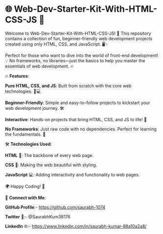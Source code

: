 # 🌐 Web-Dev-Starter-Kit-With-HTML-CSS-JS 🚀

Welcome to Web-Dev-Starter-Kit-With-HTML-CSS-JS! 🎉 This repository contains a collection of fun, beginner-friendly web development projects created using only HTML, CSS, and JavaScript. 🖥️✨

Perfect for those who want to dive into the world of front-end development! 💡 No frameworks, no libraries—just the basics to help you master the essentials of web development. 🔥
 
🔥 **Features**:  
 
**Pure HTML, CSS, and JS**: Built from scratch with the core web technologies. 🎨💻  
    
**Beginner-Friendly**: Simple and easy-to-follow projects to kickstart your web development journey. 🛠️   
  
**Interactive**: Hands-on projects that bring HTML, CSS, and JS to life! 🚀  

**No Frameworks**: Just raw code with no dependencies. Perfect for learning the fundamentals. 📝

🛠️ **Technologies Used**: 

**HTML** 📝: The backbone of every web page.

**CSS** 🎨: Making the web beautiful with styling.

**JavaScript** 💻: Adding interactivity and functionality to web pages.


🌍 Happy Coding! 🚀





🔗 **Connect with Me**:

**GitHub Profile**:- https://github.com/saurabh-1074

**Twitter** 🚀:- @SaurabhKum38176

**LinkedIn** 🌐:- https://www.linkedin.com/in/saurabh-kumar-88a10a2a8/

